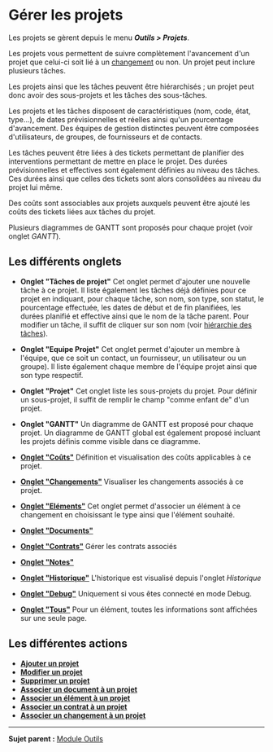Gérer les projets
=================

Les projets se gèrent depuis le menu ***Outils > Projets***.

Les projets vous permettent de suivre complètement l'avancement d'un projet que celui-ci soit lié à un [changement](index.php?fr/04_Module_Assistance/09_Changements.md "La gestion des changements") ou non. 
Un projet peut inclure plusieurs tâches.

Les projets ainsi que les tâches peuvent être hiérarchisés ; un projet peut donc avoir des sous-projets et les tâches des sous-tâches.

Les projets et les tâches disposent de caractéristiques (nom, code, état, type...), de dates prévisionnelles et réelles ainsi qu'un pourcentage d'avancement. Des équipes de gestion distinctes peuvent être composées d'utilisateurs, de groupes, de fournisseurs et de contacts.

Les tâches peuvent être liées à des tickets permettant de planifier des interventions permettant de mettre en place le projet. Des durées prévisionnelles et effectives sont également définies au niveau des tâches. Ces durées ainsi que celles des tickets sont alors consolidées au niveau du projet lui même.

Des coûts sont associables aux projets auxquels peuvent être ajouté les coûts des tickets liées aux tâches du projet.

Plusieurs diagrammes de GANTT sont proposés pour chaque projet (voir onglet *GANTT*). 

Les différents onglets
----------------------

-   **Onglet "Tâches de projet"**
    Cet onglet permet d'ajouter une nouvelle tâche à ce projet.
    Il liste également les tâches déjà définies pour ce projet en indiquant, pour chaque tâche, son nom, son type, son statut, le pourcentage effectuée, les dates de début et de fin planifiées, les durées planifié et effective ainsi que le nom de la tâche parent.
    Pour modifier un tâche, il suffit de cliquer sur son nom (voir [hiérarchie des tâches](index.php?fr/06_Module_Outils/02_Projets/02_Onglet_Tâches_de_projet.md)).


-   **Onglet "Equipe Projet"**
    Cet onglet permet d'ajouter un membre à l'équipe, que ce soit un contact, un fournisseur, un utilisateur ou un groupe).
    Il liste également chaque membre de l'équipe projet ainsi que son type respectif.


-   **Onglet "Projet"**
    Cet onglet liste les sous-projets du projet.
    Pour définir un sous-projet, il suffit de remplir le champ "comme enfant de" d'un projet.


-   **Onglet "GANTT"**
    Un diagramme de GANTT est proposé pour chaque projet. 
    Un diagramme de GANTT global est également proposé incluant les projets définis comme visible dans ce diagramme.


-   **[Onglet "Coûts"](index.php?fr/Les_différents_onglets/Onglet_Coûts.md)**
    Définition et visualisation des coûts applicables à ce projet.


-   **[Onglet "Changements"](index.php?fr/Les_différents_onglets/Onglet_Changements.md)**
    Visualiser les changements associés à ce projet.


-   **[Onglet "Eléments"](index.php?fr/Les_différents_onglets/Onglet_Eléments.md)**
    Cet onglet permet d'associer un élément à ce changement en choisissant le type ainsi que l'élément souhaité.


-   **[Onglet "Documents"](index.php?fr/Les_différents_onglets/Onglet_Documents.md)**


-   **[Onglet "Contrats"](index.php?fr/Les_différents_onglets/Onglet_Contrats.md)**
    Gérer les contrats associés


-   **[Onglet "Notes"](index.php?fr/Les_différents_onglets/Onglet_Notes.md)**


-   **[Onglet "Historique"](index.php?fr/Les_différents_onglets/Onglet_Historique.md)**
     L'historique est visualisé depuis l'onglet *Historique*


-   **[Onglet "Debug"](index.php?fr/Les_différents_onglets/Onglet_Debug.md)**
    Uniquement si vous êtes connecté en mode Debug.


-   **[Onglet "Tous"](index.php?fr/Les_différents_onglets/Onglet_Tous.md)**
     Pour un élément, toutes les informations sont affichées sur une seule page.


Les différentes actions
-----------------------
-   **[Ajouter un projet](index.php?fr/Les_différentes_actions/Créer_un_nouvel_objet.md)**
-   **[Modifier un projet](index.php?fr/Les_différentes_actions/Modifier_un_objet.md)**
-   **[Supprimer un projet](index.php?fr/Les_différentes_actions/Supprimer_un_objet.md)**
-   **[Associer un document à un projet](index.php?fr/Les_différentes_actions/Lier_un_document_à_un_objet.md)**
-   **[Associer un élément à un projet](index.php?fr/Les_différentes_actions/Onglet_Eléments.md)**
-   **[Associer un contrat à un projet](index.php?fr/Les_différentes_actions/Onglet_Contrats.md)**
-   **[Associer un changement à un projet](index.php?fr/Les_différentes_actions/Onglet_Problèmes.md)**


-----------
**Sujet parent :** [Module Outils](index.php?fr/06_Module_Outils/01_Module_Outils.md "Le module Outils permet aux utilisateurs de gérer les notes, la base de connaissance, les réservations ainsi que de générer des rapports")
